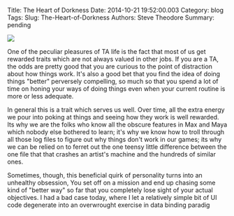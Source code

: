 Title: The Heart of Dorkness
Date: 2014-10-21 19:52:00.003
Category: blog
Tags: 
Slug: The-Heart-of-Dorkness
Authors: Steve Theodore
Summary: pending

[![](http://thephilter.com/wp-content/uploads/2014/05/unsound.jpg)](http://thephilter.com/wp-content/uploads/2014/05/unsound.jpg)

  
  
One of the peculiar pleasures of TA life is the fact that most of us get rewarded traits which are not always valued in other jobs.  If you are a TA, the odds are pretty good that you are curious to the point of distraction about how things work. It's also a good bet that you find the idea of doing things "better" perversely compelling, so much so that you spend a lot of time on honing your ways of doing things even when your current routine is more or less adequate.   
  
  
In general this is a trait which serves us well.  Over time, all the extra energy we pour into poking at things and seeing how they work is well rewarded.  Its why we are the folks who know all the obscure features in Max and Maya which nobody else bothered to learn; it's why we know how to troll through all those log files to figure out why things don't work in our games; its why we can be relied on to ferret out the one teensy little difference between the one file that that crashes an artist's machine and the hundreds of similar ones.  
  
Sometimes, though, this beneficial quirk of personality turns into an unhealthy obsession, You set off on a mission and end up chasing some kind of "better way" so far that you completely lose sight of your actual objectives.  I had a bad case today, where I let a relatively simple bit of UI code degenerate into an overwrought exercise in  data binding paradig

